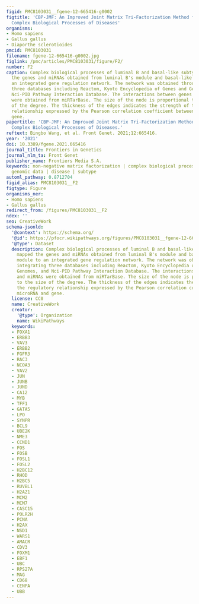 ```yaml
---
figid: PMC8103031__fgene-12-665416-g0002
figtitle: 'CBP-JMF: An Improved Joint Matrix Tri-Factorization Method for Characterizing
  Complex Biological Processes of Diseases'
organisms:
- Homo sapiens
- Gallus gallus
- Diaporthe sclerotioides
pmcid: PMC8103031
filename: fgene-12-665416-g0002.jpg
figlink: /pmc/articles/PMC8103031/figure/F2/
number: F2
caption: Complex biological processes of luminal B and basal-like subtype. We mapped
  the genes and miRNAs obtained from luminal B's module and basal-like's module to
  an integrated gene regulation network. The network was obtained through integrating
  three databases including Reactom, Kyoto Encyclopedia of Genes and Genomes, and
  Nci-PID Pathway Interaction Database. The interactions between genes and miRNAs
  were obtained from miRTarBase. The size of the node is proportional to the size
  of the degree. The thickness of the edges indicates the strength of the regulatory
  relationship expressed by the Pearson correlation coefficient between microRNA and
  gene.
papertitle: 'CBP-JMF: An Improved Joint Matrix Tri-Factorization Method for Characterizing
  Complex Biological Processes of Diseases.'
reftext: Bingbo Wang, et al. Front Genet. 2021;12:665416.
year: '2021'
doi: 10.3389/fgene.2021.665416
journal_title: Frontiers in Genetics
journal_nlm_ta: Front Genet
publisher_name: Frontiers Media S.A.
keywords: non-negative matrix factorization | complex biological processes | multi-dimensional
  genomic data | disease | subtype
automl_pathway: 0.8712704
figid_alias: PMC8103031__F2
figtype: Figure
organisms_ner:
- Homo sapiens
- Gallus gallus
redirect_from: /figures/PMC8103031__F2
ndex: ''
seo: CreativeWork
schema-jsonld:
  '@context': https://schema.org/
  '@id': https://pfocr.wikipathways.org/figures/PMC8103031__fgene-12-665416-g0002.html
  '@type': Dataset
  description: Complex biological processes of luminal B and basal-like subtype. We
    mapped the genes and miRNAs obtained from luminal B's module and basal-like's
    module to an integrated gene regulation network. The network was obtained through
    integrating three databases including Reactom, Kyoto Encyclopedia of Genes and
    Genomes, and Nci-PID Pathway Interaction Database. The interactions between genes
    and miRNAs were obtained from miRTarBase. The size of the node is proportional
    to the size of the degree. The thickness of the edges indicates the strength of
    the regulatory relationship expressed by the Pearson correlation coefficient between
    microRNA and gene.
  license: CC0
  name: CreativeWork
  creator:
    '@type': Organization
    name: WikiPathways
  keywords:
  - FOXA1
  - ERBB3
  - VAV3
  - ERBB2
  - FGFR3
  - RAC3
  - NCOA3
  - VAV2
  - JUN
  - JUNB
  - JUND
  - CA12
  - MYB
  - TFF1
  - GATA5
  - LPO
  - SYNPR
  - BCL9
  - UBE2K
  - NME3
  - CCND1
  - FOS
  - FOSB
  - FOSL1
  - FOSL2
  - H2BC12
  - RHOD
  - H2BC5
  - RUVBL1
  - H2AZ1
  - MCM2
  - MCM7
  - CASC15
  - POLR2H
  - PCNA
  - H2AX
  - NSD1
  - WARS1
  - AMACR
  - CDV3
  - FOXM1
  - EBF1
  - UBC
  - RPS27A
  - MAG
  - CD68
  - CENPA
  - UBB
---
```

